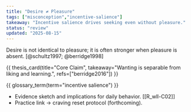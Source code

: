 ```yaml
---
title: "Desire ≠ Pleasure"
tags: ["misconception","incentive-salience"]
takeaway: "Incentive salience drives seeking even without pleasure."
status: "review"
updated: "2025-08-15"
---
```


Desire is not identical to pleasure; it is often stronger when pleasure is absent. [@schultz1997; @berridge1998]

{{ thesis_card(title="Core Claim", takeaway="Wanting is separable from liking and learning.", refs=["berridge2016"]) }}

{{ glossary_term(term="incentive salience") }}

- Evidence sketch and implications for daily behavior. [[R_wll-C02]]
- Practice link → craving reset protocol (forthcoming).
